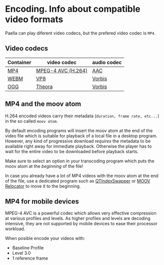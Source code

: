 # Encoding. Info about compatible video formats

Paella can play diferent video codecs, but the prefered video codec is `MP4`.


## Video codecs

| Container	| video codec | audio codec |
| --- | --- | --- |
| [MP4](https://en.wikipedia.org/wiki/MPEG-4_Part_14) | [MPEG-4 AVC (H.264)](https://en.wikipedia.org/wiki/H.264/MPEG-4_AVC) | [AAC](https://en.wikipedia.org/wiki/Advanced_Audio_Coding) |
| [WEBM](https://en.wikipedia.org/wiki/WebM) | [VP8](https://en.wikipedia.org/wiki/VP8) | [Vorbis](https://en.wikipedia.org/wiki/Vorbis) |
| [OGG](https://en.wikipedia.org/wiki/Ogg) | [Theora](https://en.wikipedia.org/wiki/Theora) | [Vorbis](https://en.wikipedia.org/wiki/Vorbis) |

## MP4 and the moov atom

H.264 encoded videos carry their metadata (`duration, frame rate, etc...`) in the so called `moov atom`.

By default encoding programs will insert the moov atom at the end of the video file which is suitable
for playback of a local file in a desktop program. However, any kind of progressive download *requires*
the metadata to be available right away for immediate playback. 
Otherwise the player has to wait for the entire video to be downloaded before playback starts.

Make sure to select an option in your transcoding program which puts the moov atom at the *beginning* of the file!

In case you already have a lot of MP4 videos with the moov atom at the end of the file, use a dedicated program such as [QTIndexSwapper](http://renaun.com/blog/code/qtindexswapper/) or [MOOV Relocator](https://code.google.com/archive/p/moovrelocator/) to move it to the beginning.


## MP4 for mobile devices

MPEG-4 AVC is a powerful codec which allows very effective compression at various profiles and levels.
As higher profiles and levels are decoding intensive, they are not supported by mobile devices to
ease their processor workload.

When posible encode your videos with:
* Baseline Profile
* Level 3.0
* 1 reference frame

